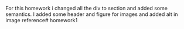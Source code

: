  For this homework i changed all the div to section and added some semantics.
 I added some header and figure for images and added alt in image reference# homework1